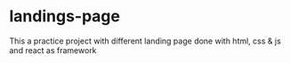 # landings-page
This a practice project with different landing page done with html, css & js and react as framework
